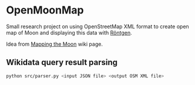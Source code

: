 OpenMoonMap
===========

Small research project on using OpenStreetMap XML format to create open map of
Moon and displaying this data with [Röntgen](https://github.com/enzet/Roentgen).

Idea from
[Mapping the Moon](https://wiki.openstreetmap.org/wiki/Mapping_the_Moon) wiki
page.

Wikidata query result parsing
-----------------------------

```bash
python src/parser.py <input JSON file> <output OSM XML file>
```